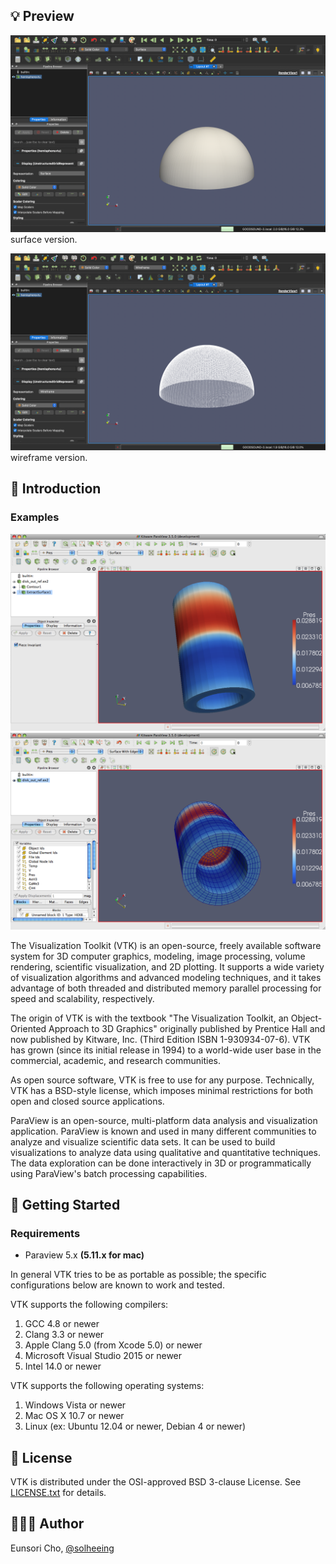 ## 💡 Preview
![hemisphere](./images/hemisphere1.png)
surface version.

![hemisphere](./images/hemisphere2.png)
wireframe version.

## 📍 Introduction
### Examples
![examples](./images/ex1.png)
![examples](./images/ex2.png)

The Visualization Toolkit (VTK) is an open-source, freely available software system for 3D computer graphics, modeling, image processing, volume rendering, scientific visualization, and 2D plotting. It supports a wide variety of visualization algorithms and advanced modeling techniques, and it takes advantage of both threaded and distributed memory parallel processing for speed and scalability, respectively.

The origin of VTK is with the textbook "The Visualization Toolkit, an Object-Oriented Approach to 3D Graphics" originally published by Prentice Hall and now published by Kitware, Inc. (Third Edition ISBN 1-930934-07-6). VTK has grown (since its initial release in 1994) to a world-wide user base in the commercial, academic, and research communities.

As open source software, VTK is free to use for any purpose. Technically, VTK has a BSD-style license, which imposes minimal restrictions for both open and closed source applications.

ParaView is an open-source, multi-platform data analysis and visualization application. ParaView is known and used in many different communities to analyze and visualize scientific data sets. It can be used to build visualizations to analyze data using qualitative and quantitative techniques. The data exploration can be done interactively in 3D or programmatically using ParaView's batch processing capabilities.

## 🎯 Getting Started
### Requirements
- Paraview 5.x **(5.11.x for mac)**

In general VTK tries to be as portable as possible; the specific configurations below are known to work and tested.

VTK supports the following compilers:

1. GCC 4.8 or newer
2. Clang 3.3 or newer
3. Apple Clang 5.0 (from Xcode 5.0) or newer
4. Microsoft Visual Studio 2015 or newer
5. Intel 14.0 or newer

VTK supports the following operating systems:

1. Windows Vista or newer
2. Mac OS X 10.7 or newer
3. Linux (ex: Ubuntu 12.04 or newer, Debian 4 or newer)

## 📝 License
VTK is distributed under the OSI-approved BSD 3-clause License. See [LICENSE.txt](https://github.com/solheeing/makeHemisphere/blob/main/License.txt) for details.

## 👩🏻‍💻 Author
Eunsori Cho, [@solheeing](https://github.com/solheeing)
